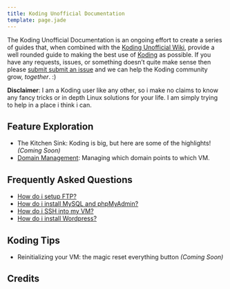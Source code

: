 ```yaml
---
title: Koding Unofficial Documentation
template: page.jade
---
```



The Koding Unofficial Documentation is an ongoing effort to create a series
of guides that, when combined with the
[Koding Unofficial Wiki](https://github.com/leeolayvar/koding-unofficial/wiki),
provide a well rounded guide to making the best use of
[Koding](https://koding.com) as possible.
If you have any requests, issues, or something doesn’t quite make sense
then please
[submit submit an issue](https://github.com/leeolayvar/koding-unofficial/issues/new)
and we can help the Koding community grow, *together*. :)

**Disclaimer**: I am a Koding user like any other, so i make no claims to know
any fancy tricks or in depth Linux solutions for your life. I am simply trying to
help in a place i think i can.



<a name="feature-explanation" class="anchor"></a>
## Feature Exploration

- The Kitchen Sink: Koding is big, but here are some of the highlights! *(Coming Soon)*
- [Domain Management](guides/domain-management/): Managing which domain points to which VM.



<a name="frequently-asked-questions" class="anchor"></a>
## Frequently Asked Questions

- [How do i setup FTP?](guides/setting-up-ftp/)
- [How do i install MySQL and phpMyAdmin?](guides/installing-mysql-phpmyadmin/)
- [How do i SSH into my VM?](guides/ssh-into-your-vm/)
- [How do i install Wordpress?](guides/installing-wordpress/)



<a name="koding-tips" class="anchor"></a>
## Koding Tips

- Reinitializing your VM: the magic reset everything button *(Coming Soon)*



<a name="credits" class="anchor"></a>
## Credits

